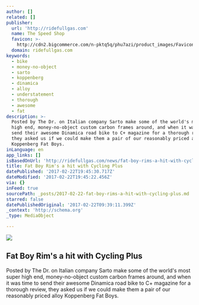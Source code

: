 ```yaml
---
author: []
related: []
publisher:
  url: 'http://ridefullgas.com'
  name: The Speed Shop
  favicon: >-
    http://cdn2.bigcommerce.com/n-pktq5q/phu7azi/product_images/Favicon2.png?t=1471549226
  domain: ridefullgas.com
keywords:
  - bike
  - money-no-object
  - sarto
  - koppenberg
  - dinamica
  - alloy
  - understatement
  - thorough
  - awesome
  - fat
description: >-
  Posted by The Dr. on Italian company Sarto make some of the world's most super
  high end, money-no-object custom carbon frames around, and when it was time to
  send their awesome Dinamica road bike to C+ magazine for a thorough review,
  they asked us if we could make them a pair of our reasonably priced alloy
  Koppenberg Fat Boys.
inLanguage: en
app_links: []
isBasedOnUrl: 'http://ridefullgas.com/news/fat-boy-rims-a-hit-with-cycling-plus/'
title: Fat Boy Rim's a hit with Cycling Plus
datePublished: '2017-02-22T19:45:30.717Z'
dateModified: '2017-02-22T19:45:22.456Z'
via: {}
inFeed: true
sourcePath: _posts/2017-02-22-fat-boy-rims-a-hit-with-cycling-plus.md
starred: false
datePublishedOriginal: '2017-02-22T09:39:11.399Z'
_context: 'http://schema.org'
_type: MediaObject

---
```

<article style=""><img src="https://imgflo.herokuapp.com/graph/2b2431f8e7ba7b0/7749f332dd75759e6d6f1e8cf9405918/noop.jpg?input=http%3A%2F%2Fcdn2.bigcommerce.com%2Fn-pktq5q%2Fphu7azi%2Fproduct_images%2Fuploaded_images%2Fcyp-303-026-full.jpg" /><h1>Fat Boy Rim's a hit with Cycling Plus</h1><p>Posted by The Dr. on Italian company Sarto make some of the world's most super high end, money-no-object custom carbon frames around, and when it was time to send their awesome Dinamica road bike to C+ magazine for a thorough review, they asked us if we could make them a pair of our reasonably priced alloy Koppenberg Fat Boys.</p></article>